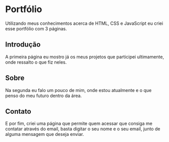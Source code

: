 # Portfólio
Utilizando meus conhecimentos acerca de HTML, CSS e JavaScript eu criei esse portfólio com 3 páginas.

## Introdução
A primeira página eu mostro já os meus projetos que participei ultimamente, onde ressalto o que fiz neles.

## Sobre
Na segunda eu falo um pouco de mim, onde estou atualmente e o que penso do meu futuro dentro da área.

## Contato
E por fim, criei uma página que permite quem acessar que consiga me contatar através do email, basta digitar o seu nome e o seu email,
junto de alguma mensagem que deseja enviar.
